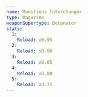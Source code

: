 ```yaml
---
name: Munitions Interchanger
type: Magazine
weaponSupertype: Detonator
stats:
  1:
    Reload: x0.95
  2:
    Reload: x0.90
  3:
    Reload: x0.85
  4:
    Reload: x0.80
  5:
    Reload: x0.75
---
```

